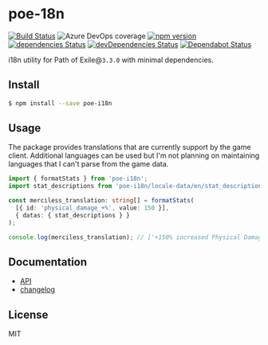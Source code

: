 # poe-18n 
[![Build Status](https://dev.azure.com/silbermannsebastian/poe-recraft/_apis/build/status/eps1lon.poe-recraft?branchName=master)](https://dev.azure.com/silbermannsebastian/poe-recraft/_build/latest?definitionId=7&branchName=master)
![Azure DevOps coverage](https://img.shields.io/azure-devops/coverage/silbermannsebastian/poe-recraft/7)
[![npm version](https://badge.fury.io/js/poe-i18n.svg)](https://badge.fury.io/js/poe-i18n)
[![dependencies Status](https://david-dm.org/eps1lon/poe-i18n/status.svg)](https://david-dm.org/eps1lon/poe-i18n)
[![devDependencies Status](https://david-dm.org/eps1lon/poe-i18n/dev-status.svg)](https://david-dm.org/eps1lon/poe-i18n?type=dev)
[![Dependabot Status](https://api.dependabot.com/badges/status?host=github&repo=eps1lon/poe-recraft)](https://dependabot.com)

i18n utility for Path of Exile@`3.3.0` with minimal dependencies.

## Install
```bash
$ npm install --save poe-i18n
```

## Usage
The package provides translations that are currently support by the game
client. Additional languages can be used but I'm not planning on maintaining languages that I can't parse from the game data.

```typescript
import { formatStats } from 'poe-i18n';
import stat_descriptions from 'poe-i18n/locale-data/en/stat_descriptions.json'

const merciless_translation: string[] = formatStats(
  [{ id: 'physical_damage_+%', value: 150 }],
  { datas: { stat_descriptions } }
);

console.log(merciless_translation); // ['+150% increased Physical Damage']
```

## Documentation
- [API](docs/api.md)
- [changelog](CHANGELOG.md)

## License
MIT